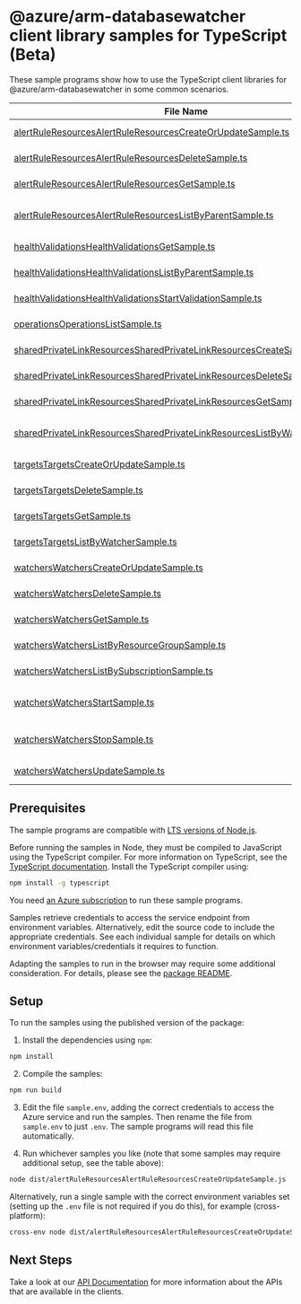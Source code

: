 # @azure/arm-databasewatcher client library samples for TypeScript (Beta)

These sample programs show how to use the TypeScript client libraries for @azure/arm-databasewatcher in some common scenarios.

| **File Name**                                                                                                                                         | **Description**                                                                                                                                 |
| ----------------------------------------------------------------------------------------------------------------------------------------------------- | ----------------------------------------------------------------------------------------------------------------------------------------------- |
| [alertRuleResourcesAlertRuleResourcesCreateOrUpdateSample.ts][alertruleresourcesalertruleresourcescreateorupdatesample]                               | create a AlertRuleResource x-ms-original-file: 2025-01-02/AlertRuleResources_CreateOrUpdate_MaximumSet_Gen.json                                 |
| [alertRuleResourcesAlertRuleResourcesDeleteSample.ts][alertruleresourcesalertruleresourcesdeletesample]                                               | delete a AlertRuleResource x-ms-original-file: 2025-01-02/AlertRuleResources_Delete_MaximumSet_Gen.json                                         |
| [alertRuleResourcesAlertRuleResourcesGetSample.ts][alertruleresourcesalertruleresourcesgetsample]                                                     | get a AlertRuleResource x-ms-original-file: 2025-01-02/AlertRuleResources_Get_MaximumSet_Gen.json                                               |
| [alertRuleResourcesAlertRuleResourcesListByParentSample.ts][alertruleresourcesalertruleresourceslistbyparentsample]                                   | list AlertRuleResource resources by Watcher x-ms-original-file: 2025-01-02/AlertRuleResources_ListByParent_MaximumSet_Gen.json                  |
| [healthValidationsHealthValidationsGetSample.ts][healthvalidationshealthvalidationsgetsample]                                                         | get a HealthValidation x-ms-original-file: 2025-01-02/HealthValidations_Get_MaximumSet_Gen.json                                                 |
| [healthValidationsHealthValidationsListByParentSample.ts][healthvalidationshealthvalidationslistbyparentsample]                                       | list HealthValidation resources by Watcher x-ms-original-file: 2025-01-02/HealthValidations_ListByParent_MaximumSet_Gen.json                    |
| [healthValidationsHealthValidationsStartValidationSample.ts][healthvalidationshealthvalidationsstartvalidationsample]                                 | starts health validation for a watcher. x-ms-original-file: 2025-01-02/HealthValidations_StartValidation_MaximumSet_Gen.json                    |
| [operationsOperationsListSample.ts][operationsoperationslistsample]                                                                                   | list the operations for the provider x-ms-original-file: 2025-01-02/Operations_List_MaximumSet_Gen.json                                         |
| [sharedPrivateLinkResourcesSharedPrivateLinkResourcesCreateSample.ts][sharedprivatelinkresourcessharedprivatelinkresourcescreatesample]               | create a SharedPrivateLinkResource x-ms-original-file: 2025-01-02/SharedPrivateLinkResources_Create_MaximumSet_Gen.json                         |
| [sharedPrivateLinkResourcesSharedPrivateLinkResourcesDeleteSample.ts][sharedprivatelinkresourcessharedprivatelinkresourcesdeletesample]               | delete a SharedPrivateLinkResource x-ms-original-file: 2025-01-02/SharedPrivateLinkResources_Delete_MaximumSet_Gen.json                         |
| [sharedPrivateLinkResourcesSharedPrivateLinkResourcesGetSample.ts][sharedprivatelinkresourcessharedprivatelinkresourcesgetsample]                     | get a SharedPrivateLinkResource x-ms-original-file: 2025-01-02/SharedPrivateLinkResources_Get_MaximumSet_Gen.json                               |
| [sharedPrivateLinkResourcesSharedPrivateLinkResourcesListByWatcherSample.ts][sharedprivatelinkresourcessharedprivatelinkresourceslistbywatchersample] | list SharedPrivateLinkResource resources by Watcher x-ms-original-file: 2025-01-02/SharedPrivateLinkResources_ListByWatcher_MaximumSet_Gen.json |
| [targetsTargetsCreateOrUpdateSample.ts][targetstargetscreateorupdatesample]                                                                           | create a Target x-ms-original-file: 2025-01-02/Targets_CreateOrUpdate_MaximumSet_Gen.json                                                       |
| [targetsTargetsDeleteSample.ts][targetstargetsdeletesample]                                                                                           | delete a Target x-ms-original-file: 2025-01-02/Targets_Delete_MaximumSet_Gen.json                                                               |
| [targetsTargetsGetSample.ts][targetstargetsgetsample]                                                                                                 | get a Target x-ms-original-file: 2025-01-02/Targets_Get_MaximumSet_Gen.json                                                                     |
| [targetsTargetsListByWatcherSample.ts][targetstargetslistbywatchersample]                                                                             | list Target resources by Watcher x-ms-original-file: 2025-01-02/Targets_ListByWatcher_MaximumSet_Gen.json                                       |
| [watchersWatchersCreateOrUpdateSample.ts][watcherswatcherscreateorupdatesample]                                                                       | create a Watcher x-ms-original-file: 2025-01-02/Watchers_CreateOrUpdate_MaximumSet_Gen.json                                                     |
| [watchersWatchersDeleteSample.ts][watcherswatchersdeletesample]                                                                                       | delete a Watcher x-ms-original-file: 2025-01-02/Watchers_Delete_MaximumSet_Gen.json                                                             |
| [watchersWatchersGetSample.ts][watcherswatchersgetsample]                                                                                             | get a Watcher x-ms-original-file: 2025-01-02/Watchers_Get_MaximumSet_Gen.json                                                                   |
| [watchersWatchersListByResourceGroupSample.ts][watcherswatcherslistbyresourcegroupsample]                                                             | list Watcher resources by resource group x-ms-original-file: 2025-01-02/Watchers_ListByResourceGroup_MaximumSet_Gen.json                        |
| [watchersWatchersListBySubscriptionSample.ts][watcherswatcherslistbysubscriptionsample]                                                               | list Watcher resources by subscription ID x-ms-original-file: 2025-01-02/Watchers_ListBySubscription_MaximumSet_Gen.json                        |
| [watchersWatchersStartSample.ts][watcherswatchersstartsample]                                                                                         | the action to start monitoring all targets configured for a database watcher. x-ms-original-file: 2025-01-02/Watchers_Start_MaximumSet_Gen.json |
| [watchersWatchersStopSample.ts][watcherswatchersstopsample]                                                                                           | the action to stop monitoring all targets configured for a database watcher. x-ms-original-file: 2025-01-02/Watchers_Stop_MaximumSet_Gen.json   |
| [watchersWatchersUpdateSample.ts][watcherswatchersupdatesample]                                                                                       | update a Watcher x-ms-original-file: 2025-01-02/Watchers_Update_MaximumSet_Gen.json                                                             |

## Prerequisites

The sample programs are compatible with [LTS versions of Node.js](https://github.com/nodejs/release#release-schedule).

Before running the samples in Node, they must be compiled to JavaScript using the TypeScript compiler. For more information on TypeScript, see the [TypeScript documentation][typescript]. Install the TypeScript compiler using:

```bash
npm install -g typescript
```

You need [an Azure subscription][freesub] to run these sample programs.

Samples retrieve credentials to access the service endpoint from environment variables. Alternatively, edit the source code to include the appropriate credentials. See each individual sample for details on which environment variables/credentials it requires to function.

Adapting the samples to run in the browser may require some additional consideration. For details, please see the [package README][package].

## Setup

To run the samples using the published version of the package:

1. Install the dependencies using `npm`:

```bash
npm install
```

2. Compile the samples:

```bash
npm run build
```

3. Edit the file `sample.env`, adding the correct credentials to access the Azure service and run the samples. Then rename the file from `sample.env` to just `.env`. The sample programs will read this file automatically.

4. Run whichever samples you like (note that some samples may require additional setup, see the table above):

```bash
node dist/alertRuleResourcesAlertRuleResourcesCreateOrUpdateSample.js
```

Alternatively, run a single sample with the correct environment variables set (setting up the `.env` file is not required if you do this), for example (cross-platform):

```bash
cross-env node dist/alertRuleResourcesAlertRuleResourcesCreateOrUpdateSample.js
```

## Next Steps

Take a look at our [API Documentation][apiref] for more information about the APIs that are available in the clients.

[alertruleresourcesalertruleresourcescreateorupdatesample]: https://github.com/Azure/azure-sdk-for-js/blob/main/sdk/databasewatcher/arm-databasewatcher/samples/v1-beta/typescript/src/alertRuleResourcesAlertRuleResourcesCreateOrUpdateSample.ts
[alertruleresourcesalertruleresourcesdeletesample]: https://github.com/Azure/azure-sdk-for-js/blob/main/sdk/databasewatcher/arm-databasewatcher/samples/v1-beta/typescript/src/alertRuleResourcesAlertRuleResourcesDeleteSample.ts
[alertruleresourcesalertruleresourcesgetsample]: https://github.com/Azure/azure-sdk-for-js/blob/main/sdk/databasewatcher/arm-databasewatcher/samples/v1-beta/typescript/src/alertRuleResourcesAlertRuleResourcesGetSample.ts
[alertruleresourcesalertruleresourceslistbyparentsample]: https://github.com/Azure/azure-sdk-for-js/blob/main/sdk/databasewatcher/arm-databasewatcher/samples/v1-beta/typescript/src/alertRuleResourcesAlertRuleResourcesListByParentSample.ts
[healthvalidationshealthvalidationsgetsample]: https://github.com/Azure/azure-sdk-for-js/blob/main/sdk/databasewatcher/arm-databasewatcher/samples/v1-beta/typescript/src/healthValidationsHealthValidationsGetSample.ts
[healthvalidationshealthvalidationslistbyparentsample]: https://github.com/Azure/azure-sdk-for-js/blob/main/sdk/databasewatcher/arm-databasewatcher/samples/v1-beta/typescript/src/healthValidationsHealthValidationsListByParentSample.ts
[healthvalidationshealthvalidationsstartvalidationsample]: https://github.com/Azure/azure-sdk-for-js/blob/main/sdk/databasewatcher/arm-databasewatcher/samples/v1-beta/typescript/src/healthValidationsHealthValidationsStartValidationSample.ts
[operationsoperationslistsample]: https://github.com/Azure/azure-sdk-for-js/blob/main/sdk/databasewatcher/arm-databasewatcher/samples/v1-beta/typescript/src/operationsOperationsListSample.ts
[sharedprivatelinkresourcessharedprivatelinkresourcescreatesample]: https://github.com/Azure/azure-sdk-for-js/blob/main/sdk/databasewatcher/arm-databasewatcher/samples/v1-beta/typescript/src/sharedPrivateLinkResourcesSharedPrivateLinkResourcesCreateSample.ts
[sharedprivatelinkresourcessharedprivatelinkresourcesdeletesample]: https://github.com/Azure/azure-sdk-for-js/blob/main/sdk/databasewatcher/arm-databasewatcher/samples/v1-beta/typescript/src/sharedPrivateLinkResourcesSharedPrivateLinkResourcesDeleteSample.ts
[sharedprivatelinkresourcessharedprivatelinkresourcesgetsample]: https://github.com/Azure/azure-sdk-for-js/blob/main/sdk/databasewatcher/arm-databasewatcher/samples/v1-beta/typescript/src/sharedPrivateLinkResourcesSharedPrivateLinkResourcesGetSample.ts
[sharedprivatelinkresourcessharedprivatelinkresourceslistbywatchersample]: https://github.com/Azure/azure-sdk-for-js/blob/main/sdk/databasewatcher/arm-databasewatcher/samples/v1-beta/typescript/src/sharedPrivateLinkResourcesSharedPrivateLinkResourcesListByWatcherSample.ts
[targetstargetscreateorupdatesample]: https://github.com/Azure/azure-sdk-for-js/blob/main/sdk/databasewatcher/arm-databasewatcher/samples/v1-beta/typescript/src/targetsTargetsCreateOrUpdateSample.ts
[targetstargetsdeletesample]: https://github.com/Azure/azure-sdk-for-js/blob/main/sdk/databasewatcher/arm-databasewatcher/samples/v1-beta/typescript/src/targetsTargetsDeleteSample.ts
[targetstargetsgetsample]: https://github.com/Azure/azure-sdk-for-js/blob/main/sdk/databasewatcher/arm-databasewatcher/samples/v1-beta/typescript/src/targetsTargetsGetSample.ts
[targetstargetslistbywatchersample]: https://github.com/Azure/azure-sdk-for-js/blob/main/sdk/databasewatcher/arm-databasewatcher/samples/v1-beta/typescript/src/targetsTargetsListByWatcherSample.ts
[watcherswatcherscreateorupdatesample]: https://github.com/Azure/azure-sdk-for-js/blob/main/sdk/databasewatcher/arm-databasewatcher/samples/v1-beta/typescript/src/watchersWatchersCreateOrUpdateSample.ts
[watcherswatchersdeletesample]: https://github.com/Azure/azure-sdk-for-js/blob/main/sdk/databasewatcher/arm-databasewatcher/samples/v1-beta/typescript/src/watchersWatchersDeleteSample.ts
[watcherswatchersgetsample]: https://github.com/Azure/azure-sdk-for-js/blob/main/sdk/databasewatcher/arm-databasewatcher/samples/v1-beta/typescript/src/watchersWatchersGetSample.ts
[watcherswatcherslistbyresourcegroupsample]: https://github.com/Azure/azure-sdk-for-js/blob/main/sdk/databasewatcher/arm-databasewatcher/samples/v1-beta/typescript/src/watchersWatchersListByResourceGroupSample.ts
[watcherswatcherslistbysubscriptionsample]: https://github.com/Azure/azure-sdk-for-js/blob/main/sdk/databasewatcher/arm-databasewatcher/samples/v1-beta/typescript/src/watchersWatchersListBySubscriptionSample.ts
[watcherswatchersstartsample]: https://github.com/Azure/azure-sdk-for-js/blob/main/sdk/databasewatcher/arm-databasewatcher/samples/v1-beta/typescript/src/watchersWatchersStartSample.ts
[watcherswatchersstopsample]: https://github.com/Azure/azure-sdk-for-js/blob/main/sdk/databasewatcher/arm-databasewatcher/samples/v1-beta/typescript/src/watchersWatchersStopSample.ts
[watcherswatchersupdatesample]: https://github.com/Azure/azure-sdk-for-js/blob/main/sdk/databasewatcher/arm-databasewatcher/samples/v1-beta/typescript/src/watchersWatchersUpdateSample.ts
[apiref]: https://learn.microsoft.com/javascript/api/@azure/arm-databasewatcher?view=azure-node-preview
[freesub]: https://azure.microsoft.com/free/
[package]: https://github.com/Azure/azure-sdk-for-js/tree/main/sdk/databasewatcher/arm-databasewatcher/README.md
[typescript]: https://www.typescriptlang.org/docs/home.html
